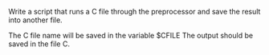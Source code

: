 Write a script that runs a C file through the preprocessor and save the result into another file.

The C file name will be saved in the variable $CFILE
The output should be saved in the file C.

